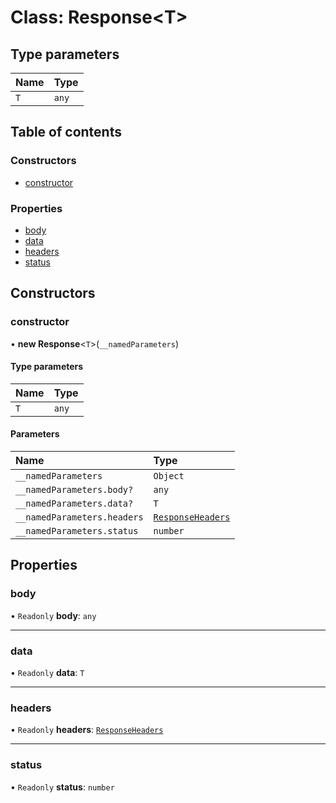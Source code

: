 # Class: Response<T\>

## Type parameters

| Name | Type |
| :------ | :------ |
| `T` | `any` |

## Table of contents

### Constructors

- [constructor](Response.md#constructor)

### Properties

- [body](Response.md#body)
- [data](Response.md#data)
- [headers](Response.md#headers)
- [status](Response.md#status)

## Constructors

### constructor

• **new Response**<`T`\>(`__namedParameters`)

#### Type parameters

| Name | Type |
| :------ | :------ |
| `T` | `any` |

#### Parameters

| Name | Type |
| :------ | :------ |
| `__namedParameters` | `Object` |
| `__namedParameters.body?` | `any` |
| `__namedParameters.data?` | `T` |
| `__namedParameters.headers` | [`ResponseHeaders`](../#responseheaders) |
| `__namedParameters.status` | `number` |

## Properties

### body

• `Readonly` **body**: `any`

___

### data

• `Readonly` **data**: `T`

___

### headers

• `Readonly` **headers**: [`ResponseHeaders`](../#responseheaders)

___

### status

• `Readonly` **status**: `number`
